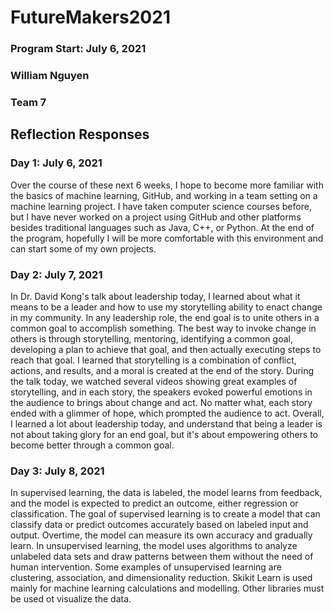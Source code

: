 # FutureMakers2021

### Program Start: July 6, 2021
### William Nguyen
### Team 7

## Reflection Responses

### Day 1: July 6, 2021

Over the course of these next 6 weeks, I hope to become more familiar with the basics of machine learning, GitHub, and working in a team setting on a machine learning project. I have taken computer science courses before, but I have never worked on a project using GitHub and other platforms besides traditional languages such as Java, C++, or Python. At the end of the program, hopefully I will be more comfortable with this environment and can start some of my own projects.

### Day 2: July 7, 2021

In Dr. David Kong's talk about leadership today, I learned about what it means to be a leader and how to use my storytelling ability to enact change in my community. In any leadership role, the end goal is to unite others in a common goal to accomplish something. The best way to invoke change in others is through storytelling, mentoring, identifying a common goal, developing a plan to achieve that goal, and then actually executing steps to reach that goal. I learned that storytelling is a combination of conflict, actions, and results, and a moral is created at the end of the story. During the talk today, we watched several videos showing great examples of storytelling, and in each story, the speakers evoked powerful emotions in the audience to brings about change and act. No matter what, each story ended with a glimmer of hope, which prompted the audience to act. Overall, I learned a lot about leadership today, and understand that being a leader is not about taking glory for an end goal, but it's about empowering others to become better through a common goal.

### Day 3: July 8, 2021

In supervised learning, the data is labeled, the model learns from feedback, and the model is expected to predict an outcome, either regression or classification. The goal of supervised learning is to create a model that can classify data or predict outcomes accurately based on labeled input and output. Overtime, the model can measure its own accuracy and gradually learn. In unsupervised learning, the model uses algorithms to analyze unlabeled data sets and draw patterns between them without the need of human intervention. Some examples of unsupervised learning are clustering, association, and dimensionality reduction. Skikit Learn is used mainly for machine learning calculations and modelling. Other libraries must be used ot visualize the data.
